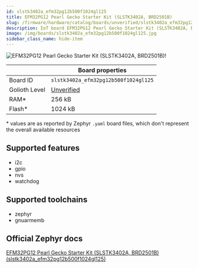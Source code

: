 ```yaml
---
id: slstk3402a_efm32pg12b500f1024gl125
title: EFM32PG12 Pearl Gecko Starter Kit (SLSTK3402A, BRD2501B)
slug: /firmware/hardware/catalog/boards/unverified/slstk3402a_efm32pg12b500f1024gl125
description: IoT board EFM32PG12 Pearl Gecko Starter Kit (SLSTK3402A, BRD2501B), compatible with Golioth at unverified level.
image: /img/boards/slstk3402a_efm32pg12b500f1024gl125.jpg
sidebar_class_name: hide-item
---
```


[//]: # (This is an auto-generated file, do not edit! Changes to it will be lost upon re-generation)

![EFM32PG12 Pearl Gecko Starter Kit (SLSTK3402A, BRD2501B)!](/img/boards/slstk3402a_efm32pg12b500f1024gl125.jpg "EFM32PG12 Pearl Gecko Starter Kit (SLSTK3402A, BRD2501B)")

|                | Board properties     |
| -------------  | -------------------- |
| Board ID       | `slstk3402a_efm32pg12b500f1024gl125` |
| Golioth Level  | [Unverified](/firmware/hardware#unverified-boards) |
| RAM*           | 256 kB |
| Flash*         | 1024 kB |

\* values are as reported by Zephyr `.yaml` board files, which don't represent the overall available resources



## Supported features

* i2c
* gpio
* nvs
* watchdog

## Supported toolchains

* zephyr
* gnuarmemb

## Official Zephyr docs

[EFM32PG12 Pearl Gecko Starter Kit (SLSTK3402A, BRD2501B) (slstk3402a_efm32pg12b500f1024gl125)](https://docs.zephyrproject.org/latest/boards/silabs/starter_kits/slstk3402a/doc/index.html)
